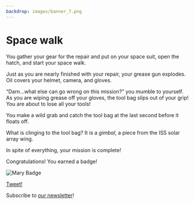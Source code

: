 ```yaml
---
backdrop: images/banner_7.png
---
```


# Space walk

You gather your gear for the repair and put on your space suit, open the hatch, and start your space walk.  

Just as you are nearly finished with your repair, your grease gun explodes. Oil covers your helmet, camera, and gloves.

“Darn...what else can go wrong on this mission?” you mumble to yourself. As you are wiping grease off your gloves, the tool bag slips out of your grip! You are about to lose all your tools!  

You make a wild grab and catch the tool bag at the last second before it floats off.

What is clinging to the tool bag? It is a _gimbal_, a piece from the ISS solar array wing.

In spite of everything, your mission is complete!

<Item id="1" />

Congratulations! You earned a badge!

![Mary Badge](/AzureSpaceMystery/images/mary_badge.png)

[Tweet!](https://twitter.com/intent/tweet?url=https%3A%2F%2Fmicrosoft.com/AzureSpaceMystery%2F&text=I%20just%20earned%20a%20badge%20in%20the%20Azure%20Space%20Mystery%20adventure!&hashtags=AzureSpaceMystery)

Subscribe to <a
          href="https://azure.microsoft.com/resources/join-the-azure-developer-community?WT.mc_id=academic-11769-cxa"
          target="_blank"
        >our newsletter</a>!


<Page url="/rocket/en/1" instructions="" action="Return to the start for a new mission!" condition="none" end="true" />

<!--<Page url="/rocket/en/fin" instructions="" action="Fly to the ISS!" condition="1" end="true" />-->
